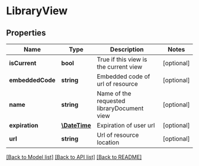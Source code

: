 # LibraryView

## Properties
Name | Type | Description | Notes
------------ | ------------- | ------------- | -------------
**isCurrent** | **bool** | True if this view is the current view | [optional] 
**embeddedCode** | **string** | Embedded code of url of resource | [optional] 
**name** | **string** | Name of the requested libraryDocument view | [optional] 
**expiration** | [**\DateTime**](\DateTime.md) | Expiration of user url | [optional] 
**url** | **string** | Url of resource location | [optional] 

[[Back to Model list]](../README.md#documentation-for-models) [[Back to API list]](../README.md#documentation-for-api-endpoints) [[Back to README]](../README.md)


